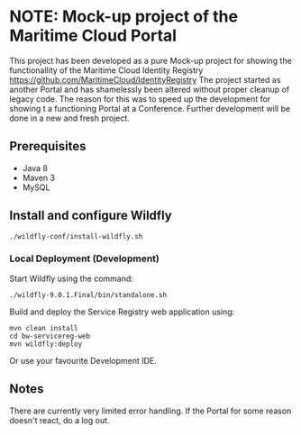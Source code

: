 # NOTE: Mock-up project of the Maritime Cloud Portal

This project has been developed as a pure Mock-up project for showing the functionallity of the Maritime Cloud Identity Registry https://github.com/MaritimeCloud/IdentityRegistry
The project started as another Portal and has shamelessly been altered without proper cleanup of legacy code. The reason for this was to speed up the development for showing t a functioning Portal at a Conference. Further development will be done in a new and fresh project.

## Prerequisites

* Java 8
* Maven 3
* MySQL

## Install and configure Wildfly

    ./wildfly-conf/install-wildfly.sh

### Local Deployment (Development)

Start Wildfly using the command:

    ./wildfly-9.0.1.Final/bin/standalone.sh

Build and deploy the Service Registry web application using:

    mvn clean install
    cd bw-servicereg-web
    mvn wildfly:deploy

Or use your favourite Development IDE.

## Notes

There are currently very limited error handling. If the Portal for some reason doesn't react, do a log out.